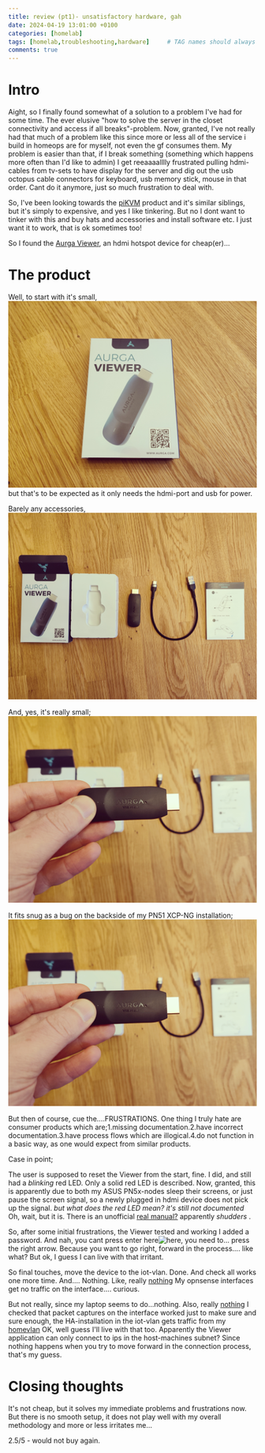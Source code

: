 ```yaml
---
title: review (pt1)- unsatisfactory hardware, gah
date: 2024-04-19 13:01:00 +0100
categories: [homelab]
tags: [homelab,troubleshooting,hardware]     # TAG names should always be lowercase
comments: true
---
```


# Intro

Aight, so I finally found somewhat of a solution to a problem I've had for some time. The ever elusive "how to solve the server in the closet connectivity and access if all breaks"-problem. Now, granted, I've not really had that much of a problem like this since more or less all of the service i build in homeops are for myself, not even the gf consumes them. My problem is easier than that, if I break something (something which happens more often than I'd like to admin) I get reeaaaalllly frustrated pulling hdmi-cables from tv-sets to have display for the server and dig out the usb octopus cable connectors for keyboard, usb memory stick, mouse in that order. Cant do it anymore, just so much frustration to deal with. 

So, I've been looking towards the [piKVM](https://pikvm.org/buy/) product and it's similar siblings, but it's simply to expensive, and yes I like tinkering. But no I dont want to tinker with this and buy hats and accessories and install software etc. I just want it to work, that is ok sometimes too!

So I found the [Aurga Viewer](https://www.aurga.com/), an hdmi hotspot device for cheap(er)...

# The product

Well, to start with it's small, ![aurga viewer](/assets/images/2024-04-19-unsatisfactory-hardware-gah-review-pt1/1.jpg) but that's to be expected as it only needs the hdmi-port and usb for power.

Barely any accessories, ![accessories](/assets/images/2024-04-19-unsatisfactory-hardware-gah-review-pt1/2.jpg) 

And, yes, it's really small; ![size](/assets/images/2024-04-19-unsatisfactory-hardware-gah-review-pt1/3.jpg)

It fits snug as a bug on the backside of my PN51 XCP-NG installation; ![size2](/assets/images/2024-04-19-unsatisfactory-hardware-gah-review-pt1/3.jpg)

But then of course, cue the....FRUSTRATIONS. One thing I truly hate are consumer products which are;1.missing documentation.2.have incorrect documentation.3.have process flows which are illogical.4.do not function in a basic way, as one would expect from similar products.

Case in point;

The user is supposed to reset the Viewer from the start, fine. I did, and still had a *blinking* red LED. Only a solid red LED is described. Now, granted, this is apparently due to both my ASUS PN5x-nodes sleep their screens, or just pause the screen signal, so a newly plugged in hdmi device does not pick up the signal.
 *but what does the red LED mean? it's still not documented* Oh, wait, but it is. There is an unofficial [real manual?](https://cdn.shopify.com/s/files/1/0627/4659/1401/files/AurgaOperationManual.pdf?v=1678785117) apparently *shudders* .

 So, after some initial frustrations, the Viewer tested and working I added a password. And nah, you cant press enter here![here](/assets/images/2024-04-19-unsatisfactory-hardware-gah-review-pt1/8.jpg), you need to... press the right arrow. Because you want to go right, forward in the process.... like what? But ok, I guess I can live with that irritant.

 So final touches, move the device to the iot-vlan. Done. And check all works one more time. And.... Nothing. Like, really [nothing](/assets/images/2024-04-19-unsatisfactory-hardware-gah-review-pt1/6.jpg) My opnsense interfaces get no traffic on the interface.... curious.

 But not really, since my laptop seems to do...nothing. Also, really [nothing](/assets/images/2024-04-19-unsatisfactory-hardware-gah-review-pt1/5.jpg) I checked that packet captures on the interface worked just to make sure and sure enough, the HA-installation in the iot-vlan gets traffic from my [homevlan](/assets/images/2024-04-19-unsatisfactory-hardware-gah-review-pt1/7.jpg) OK, well guess I'll live with that too. Apparently the Viewer application can only connect to ips in the host-machines subnet? Since nothing happens when you try to move forward in the connection process, that's my guess.

# Closing thoughts

It's not cheap, but it solves my immediate problems and frustrations now. But there is no smooth setup, it does not play well with my overall methodology and more or less irritates me... 

2.5/5 - would not buy again.



